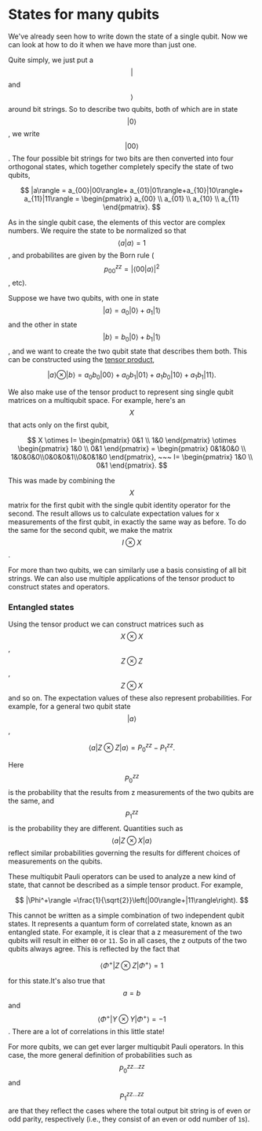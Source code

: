 # States for many qubits

We've already seen how to write down the state of a single qubit. Now we can look at how to do it when we have more than just one.

Quite simply, we just put a $$|$$ and  $$\rangle$$around bit strings. So to describe two qubits, both of which are in state $$|0\rangle$$, we write $$|00\rangle$$. The four possible bit strings for two bits are then converted into four orthogonal states, which together completely specify the state of two qubits, 

$$
|a\rangle = a_{00}|00\rangle+ a_{01}|01\rangle+a_{10}|10\rangle+ a_{11}|11\rangle = \begin{pmatrix} a_{00} \\ a_{01} \\ a_{10} \\ a_{11} \end{pmatrix}.
$$

As in the single qubit case, the elements of this vector are complex numbers. We require the state to be normalized so that $$\langle a|a\rangle = 1$$, and probabilites are given by the Born rule \( $$p_{00}^{zz} = |\langle00|a\rangle |^2$$, etc\).

Suppose we have two qubits, with one in state $$|a\rangle = a_0 |0\rangle + a_1 |1\rangle$$ and the other in state $$|b\rangle = b_0 |0\rangle + b_1 |1\rangle$$, and we want to create the two qubit state that describes them both. This can be constructed using the [tensor product](https://en.wikipedia.org/wiki/Tensor_product#Intuitive_motivation_and_the_concrete_tensor_product),

$$
|a\rangle \otimes |b\rangle = a_{0}b_0|00\rangle+ a_{0}b_1|01\rangle+a_{1}b_0|10\rangle+ a_{1}b_1|11\rangle.
$$

We also make use of the tensor product to represent sing single qubit matrices on a multiqubit space. For example, here's an$$X$$ that acts only on the first qubit,

$$
X \otimes I= \begin{pmatrix} 0&1 \\ 1&0 \end{pmatrix} \otimes \begin{pmatrix} 1&0 \\ 0&1 \end{pmatrix} = \begin{pmatrix} 0&1&0&0 \\ 1&0&0&0\\0&0&0&1\\0&0&1&0 \end{pmatrix}, ~~~ I= \begin{pmatrix} 1&0 \\ 0&1 \end{pmatrix}.
$$

This was made by combining the $$X$$ matrix for the first qubit with the single qubit identity operator for the second. The result allows us to calculate expectation values for x measurements of the first qubit, in exactly the same way as before. To do the same for the second qubit, we make the matrix $$I \otimes X$$.

For more than two qubits, we can similarly use a basis consisting of all bit strings. We can also use multiple applications of the tensor product to construct states and operators.

### Entangled states

Using the tensor product we can construct matrices such as $$X \otimes X$$, $$Z \otimes Z$$, $$Z \otimes X$$ and so on. The expectation values of these also represent probabilities. For example, for a general two qubit state $$|a\rangle$$,

$$
\langle a|Z\otimes Z|a\rangle = P^{zz}_{0} - P^{zz}_{1}.
$$

Here $$P^{zz}_{0}$$ is the probability that the results from z measurements of the two qubits are the same, and $$P^{zz}_{1}$$  is the probability they are different. Quantities such as $$\langle a|Z\otimes X|a\rangle$$ reflect similar probabilities governing the results for different choices of measurements on the qubits.

These multiqubit Pauli operators can be used to analyze a new kind of state, that cannot be described as a simple tensor product. For example,

$$
|\Phi^+\rangle =\frac{1}{\sqrt{2}}\left(|00\rangle+|11\rangle\right).
$$

This cannot be written as a simple combination of two independent qubit states. It represents a quantum form of correlated state, known as an entangled state. For example, it is clear that a z measurement of the two qubits will result in either `00` or `11`. So in all cases, the z outputs of the two qubits always agree. This is reflected by the fact that

$$
\langle \Phi^+|Z\otimes Z|\Phi^+\rangle = 1
$$

for this state.It's also true that $$a = b$$ and $$\langle \Phi^+|Y\otimes Y|\Phi^+\rangle = -1$$. There are a lot of correlations in this little state!

For more qubits, we can get ever larger multiqubit Pauli operators. In this case, the more general definition of probabilities such as  $$P^{zz\ldots zz}_{0}$$ and $$P^{zz\ldots zz}_{1}$$ are that they reflect the cases where the total output bit string is of even or odd parity, respectively \(i.e., they consist of an even or odd number of `1`s\).



